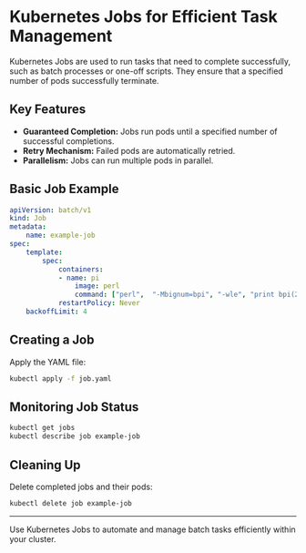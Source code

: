 # Kubernetes Jobs for Efficient Task Management

Kubernetes Jobs are used to run tasks that need to complete successfully, such as batch processes or one-off scripts. They ensure that a specified number of pods successfully terminate.

## Key Features

- **Guaranteed Completion:** Jobs run pods until a specified number of successful completions.
- **Retry Mechanism:** Failed pods are automatically retried.
- **Parallelism:** Jobs can run multiple pods in parallel.

## Basic Job Example

```yaml
apiVersion: batch/v1
kind: Job
metadata:
    name: example-job
spec:
    template:
        spec:
            containers:
            - name: pi
                image: perl
                command: ["perl",  "-Mbignum=bpi", "-wle", "print bpi(2000)"]
            restartPolicy: Never
    backoffLimit: 4
```

## Creating a Job

Apply the YAML file:

```sh
kubectl apply -f job.yaml
```

## Monitoring Job Status

```sh
kubectl get jobs
kubectl describe job example-job
```

## Cleaning Up

Delete completed jobs and their pods:

```sh
kubectl delete job example-job
```

---

Use Kubernetes Jobs to automate and manage batch tasks efficiently within your cluster.